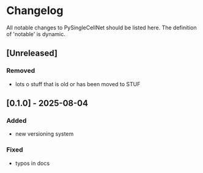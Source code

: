 # Changelog

All notable changes to PySingleCellNet should be listed here. The definition of 'notable' is dynamic.

## [Unreleased]

### Removed

- lots o stuff that is old or has been moved to STUF


## [0.1.0] - 2025-08-04

### Added

- new versioning system

### Fixed

- typos in docs